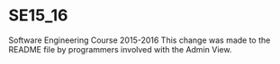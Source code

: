 # SE15_16
Software Engineering Course 2015-2016
This change was made to the README file by programmers involved with the Admin View.
